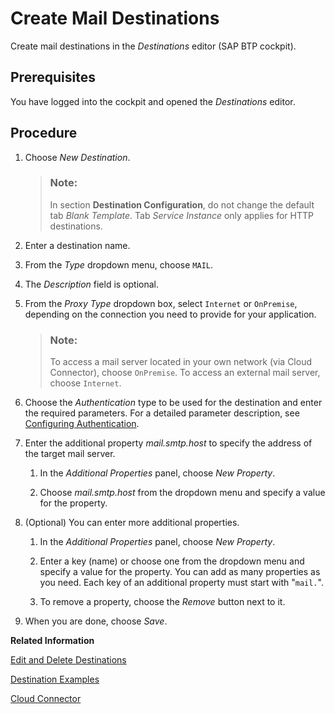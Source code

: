 <!-- loio6442cb4f8b0f41178abce14c35f5def4 -->

# Create Mail Destinations

Create mail destinations in the *Destinations* editor \(SAP BTP cockpit\).



## Prerequisites

You have logged into the cockpit and opened the *Destinations* editor.



<a name="loio6442cb4f8b0f41178abce14c35f5def4__steps_j4g_jfb_pn"/>

## Procedure

1.  Choose *New Destination*.

    > ### Note:  
    > In section **Destination Configuration**, do not change the default tab *Blank Template*. Tab *Service Instance* only applies for HTTP destinations.

2.  Enter a destination name.

3.  From the *Type* dropdown menu, choose `MAIL`.

4.  The *Description* field is optional.

5.  From the *Proxy Type* dropdown box, select `Internet` or `OnPremise`, depending on the connection you need to provide for your application.

    > ### Note:  
    > To access a mail server located in your own network \(via Cloud Connector\), choose `OnPremise`. To access an external mail server, choose `Internet`.

6.  Choose the *Authentication* type to be used for the destination and enter the required parameters. For a detailed parameter description, see [Configuring Authentication](http-destinations-42a0e6b.md#loio42a0e6b966924f2e902090bdf435e1b2__config).

7.  Enter the additional property *mail.smtp.host* to specify the address of the target mail server.

    1.  In the *Additional Properties* panel, choose *New Property*.

    2.  Choose *mail.smtp.host* from the dropdown menu and specify a value for the property.


8.  \(Optional\) You can enter more additional properties.

    1.  In the *Additional Properties* panel, choose *New Property*.

    2.  Enter a key \(name\) or choose one from the dropdown menu and specify a value for the property. You can add as many properties as you need. Each key of an additional property must start with "`mail.`".

    3.  To remove a property, choose the *Remove* button next to it.


9.  When you are done, choose *Save*.


**Related Information**  


[Edit and Delete Destinations](edit-and-delete-destinations-372dee2.md "How to edit and delete destinations in the Destinations editor (SAP BTP cockpit).")

[Destination Examples](destination-examples-3a2d575.md "Find configuration examples for HTTP and RFC destinations in the Cloud Foundry environment, using different authentication types.")

[Cloud Connector](cloud-connector-e6c7616.md "Learn more about the Cloud Connector: features, scenarios and setup.")

